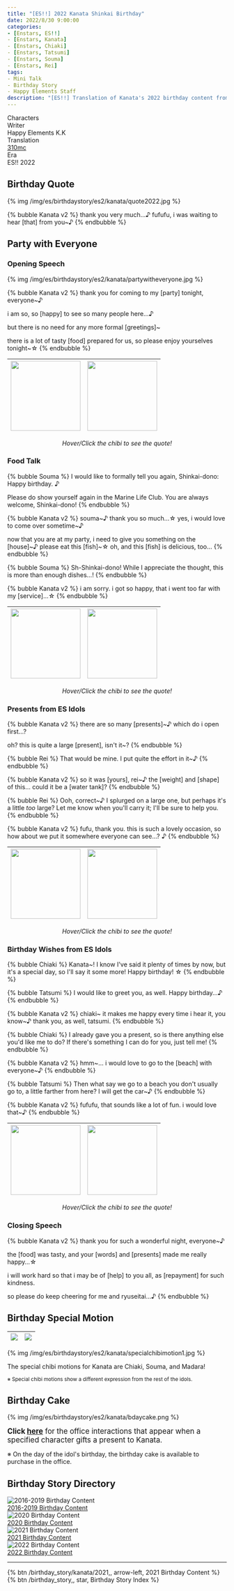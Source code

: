 ```yaml
---
title: "[ES!!] 2022 Kanata Shinkai Birthday"
date: 2022/8/30 9:00:00
categories:
- [Enstars, ES!!]
- [Enstars, Kanata]
- [Enstars, Chiaki]
- [Enstars, Tatsumi]
- [Enstars, Souma]
- [Enstars, Rei]
tags:
- Mini Talk
- Birthday Story
- Happy Elements Staff
description: "[ES!!] Translation of Kanata's 2022 birthday content from Enstars!! Era."
---
```

<div class="three-wrapper" style="--storyColor:#965e7d;--storyColor-rgb:150,94,125;--storyColor-h:326.8;--storyColor-s: 23%;--storyColor-l:47.8%;">
    <div class="info-area">
        <div class="info">
            <div class="info-item characters">
                <div class="label">
                    Characters
                </div>
                <div class="value">
                <a href="/categories/Enstars/Kanata" character="Kanata"></a>
                <a href="/categories/Enstars/Souma" character="Souma"></a>
                <a href="/categories/Enstars/Rei" character="Rei"></a>
                <a href="/categories/Enstars/Chiaki" character="Chiaki"></a>
                <a href="/categories/Enstars/Tatsumi" character="Tatsumi"></a>
                </div>
            </div>
            <div class="info-item one">
                <div class="label">
                Writer
                </div>
                <div class="value">
                Happy Elements K.K
                </div>
            </div>
            <div class="info-item two">
                <div class="label">
                    Translation
                </div>
                <div class="value">
                    <a href="/about">310mc</a>
                </div>
            </div>
            <div class="info-item three">
                <div class="label">
                Era
                </div>
                <div class="value">
                ES!! 2022
                </div>
            </div>
        </div>
    </div>
</div>

<!-- more -->

<link rel="stylesheet" href="/css/storylist.css">

## Birthday Quote

{% img /img/es/birthdaystory/es2/kanata/quote2022.jpg %}

{% bubble Kanata v2 %}
thank you very much…♪ fufufu, i was waiting to hear [that] from you~♪
{% endbubble %}

## Party with Everyone

<!--
#### <div mt="rare"></div> 1/3

{% img /img/es/birthdaystory/es2/kanata/partyevent_1.jpg %}

{% bubble Kanata v2 %}
You are impeccable as always, Anzu-dono! You prepared such a grand party in such a short amount of time…!

Your dexterity shows you, too, have what it takes to be a ninja—

Mm? What do you have in your hand?
{% endbubble %}

<div class="minitalk" character="Anzu">
    <div class="minitalk-option">
        <div class="minitalk-option_header">
            Could you take it?
        </div>
        <div class="minitalk-option_content">
            {% bubble Kanata v2 %}
            Ah, this is a teddy bear. Heheheh, how adorable, it's holding a cookie! ♪

            Ohh, I can attach it to my clothes through this pin… Thank you for the lovely present, Anzu-dono!
			{% endbubble %}
        </div>
    </div>
    <div class="minitalk-option">
        <div class="minitalk-option_header">
            Could you clip this on your clothes?
        </div>
        <div class="minitalk-option_content">
            {% bubble Kanata v2 %}
            I see, so a teddy bear that has my name on it… How elaborate! This acts as proof that I am the main lead of this party, correct?

            Very well then, I'll clip it on… What do you think? Does it suit me?
			{% endbubble %}
        </div>
    </div>
</div>

#### <div mt="rare"></div> 2/3

{% img /img/es/birthdaystory/es2/kanata/partyevent_2.jpg %}

{% bubble Kanata v2 %}
It is difficult to choose from such a tasty assortment of food! ♪

Mm, perhaps I should start with salad, as a starter… Ah, but the food over there looks tasty too, and I'm curious about the drinks~…

Anzu-dono, what will you have first?
{% endbubble %}

<div class="minitalk" character="Anzu">
    <div class="minitalk-option">
        <div class="minitalk-option_header">
            Hyorogan.
        </div>
        <div class="minitalk-option_content">
            {% bubble Kanata v2 %}
            You even prepared hyorogan food!? Mmm, it's true that I cannot ignore such food as a ninja, but… It will make me full…

            I can take it with me? Very well then, I shall take it with me as a souvenir~♪
			{% endbubble %}
        </div>
    </div>
    <div class="minitalk-option">
        <div class="minitalk-option_header">
            Juice.
        </div>
        <div class="minitalk-option_content">
            {% bubble Kanata v2 %}
            Hmhm, we *are* having a feast after all, one must start with a cheers! You're correct as always, Anzu-dono.

            You prepared an umeboshi drink for me? Ah, I have to drink that, it's my favorite! Right then… Cheers~♪
			{% endbubble %}
        </div>
    </div>
</div>

#### <div mt="rare"></div> 3/3

{% bubble Kanata v2 %}
Ah—! It's already this late… Unfortunately, we must call it an end here.

Once I head back to my room, I plan to sleep after I take a good look at all the presents people brought me.

Anzu-dono, thank you very much for preparing this birthday party for me~♪
{% endbubble %}

<div class="minitalk" character="Anzu">
    <div class="minitalk-option">
        <div class="minitalk-option_header">
            Did you have fun?
        </div>
        <div class="minitalk-option_content">
            {% bubble Kanata v2 %}
            Of course! The proof of that is my smile all throughout the party!

            It motivated me to work hard and grow more as an idol and ninja! Please do continue supporting me, Anzu-dono~♪
			{% endbubble %}
        </div>
    </div>
    <div class="minitalk-option">
        <div class="minitalk-option_header">
            Is there anything you want for your party next year?
        </div>
        <div class="minitalk-option_content">
            {% bubble Kanata v2 %}
            Hmm… Well, I feel as though we would have a lot of fun if everyone could be ninjas together, and show off our ninja art… However, I don't particularly have anything I want either way.

            I'm happy enough just knowing people want to celebrate my birthday~♪
			{% endbubble %}
        </div>
    </div>
</div>
-->

### Opening Speech

{% img /img/es/birthdaystory/es2/kanata/partywitheveryone.jpg %}

{% bubble Kanata v2 %}
thank you for coming to my [party] tonight, everyone~♪

i am so, so [happy] to see so many people here…♪

but there is no need for any more formal [greetings]~

there is a lot of tasty [food] prepared for us, so please enjoy yourselves tonight~☆
{% endbubble %}

<img class="msr-tippy" img src="/img/es/birthdaystory/es2/kanata/2022chibi_1.jpg" width="160" data-tippy-content="please enjoy yourselves~♪">|<img class="msr-tippy" img src="/img/es/birthdaystory/es2/kanata/2022chibi_2.jpg" width="160" data-tippy-content="how exciting~♪">
:-:|:-:
<center><i>Hover/Click the chibi to see the quote!</i></center>

### Food Talk

{% bubble Souma %}
I would like to formally tell you again, Shinkai-dono: Happy birthday. ♪

Please do show yourself again in the Marine Life Club. You are always welcome, Shinkai-dono!
{% endbubble %}

{% bubble Kanata v2 %}
souma\~♪ thank you so much…☆ yes, i would love to come over sometime\~♪

now that you are at my party, i need to give you something on the [house]\~♪ please eat this [fish]\~☆ oh, and this [fish] is delicious, too…
{% endbubble %}

{% bubble Souma %}
Sh-Shinkai-dono! While I appreciate the thought, this is more than enough dishes…!
{% endbubble %}

{% bubble Kanata v2 %}
i am sorry. i got so happy, that i went too far with my [service]…☆
{% endbubble %}

<img class="msr-tippy" img src="/img/es/birthdaystory/es2/kanata/2022chibi_3.jpg" width="160" data-tippy-content="there are so many fishies~♪">|<img class="msr-tippy" img src="/img/es/birthdaystory/es2/kanata/2022chibi_4.jpg" width="160" data-tippy-content="i will get the soy sauce~">
:-:|:-:
<center><i>Hover/Click the chibi to see the quote!</i></center>

### Presents from ES Idols

{% bubble Kanata v2 %}
there are so many [presents]~♪ which do i open first…?

oh? this is quite a large [present], isn't it~?
{% endbubble %}

{% bubble Rei %}
That would be mine. I put quite the effort in it~♪
{% endbubble %}

{% bubble Kanata v2 %}
so it was [yours], rei~♪ the [weight] and [shape] of this… could it be a [water tank]?
{% endbubble %}

{% bubble Rei %}
Ooh, correct~♪ I splurged on a large one, but perhaps it's a little *too* large? Let me know when you'll carry it; I'll be sure to help you.
{% endbubble %}

{% bubble Kanata v2 %}
fufu, thank you. this is such a lovely occasion, so how about we put it somewhere everyone can see…? ♪
{% endbubble %}

<img class="msr-tippy" img src="/img/es/birthdaystory/es2/kanata/2022chibi_2.jpg" width="160" data-tippy-content="i want to put fishies inside already~♪">|<img class="msr-tippy" img src="/img/es/birthdaystory/es2/kanata/2022chibi_6.jpg" width="160" data-tippy-content="i have more treasure now~♪">
:-:|:-:
<center><i>Hover/Click the chibi to see the quote!</i></center>

### Birthday Wishes from ES Idols

{% bubble Chiaki %}
Kanata~! I know I've said it plenty of times by now, but it's a special day, so I'll say it some more! Happy birthday! ☆
{% endbubble %}

{% bubble Tatsumi %}
I would like to greet you, as well. Happy birthday…♪
{% endbubble %}

{% bubble Kanata v2 %}
chiaki~ it makes me happy every time i hear it, you know~♪ thank you, as well, tatsumi.
{% endbubble %}

{% bubble Chiaki %}
I already gave you a present, so is there anything else you'd like me to do? If there's something I can do for you, just tell me!
{% endbubble %}

{% bubble Kanata v2 %}
hmm\~… i would love to go to the [beach] with everyone\~♪
{% endbubble %}

{% bubble Tatsumi %}
Then what say we go to a beach you don't usually go to, a little farther from here? I will get the car~♪
{% endbubble %}

{% bubble Kanata v2 %}
fufufu, that sounds like a lot of fun. i would love that~♪
{% endbubble %}

<img class="msr-tippy" img src="/img/es/birthdaystory/es2/kanata/2022chibi_3.jpg" width="160" data-tippy-content="i am excited to have an outing with everyone~♪">|<img class="msr-tippy" img src="/img/es/birthdaystory/es2/kanata/2022chibi_1.jpg" width="160" data-tippy-content="the party's coming to an end? may we celebrate next year…♪">
:-:|:-:
<center><i>Hover/Click the chibi to see the quote!</i></center>

### Closing Speech

{% bubble Kanata v2 %}
thank you for such a wonderful night, everyone~♪

the [food] was tasty, and your [words] and [presents] made me really happy…☆

i will work hard so that i may be of [help] to you all, as [repayment] for such kindness.

so please do keep cheering for me and ryuseitai…♪
{% endbubble %}

## Birthday Special Motion

![](/img/es/birthdaystory/es2/kanata/specialchibimotion2.jpg)|![](/img/es/birthdaystory/es2/kanata/specialchibimotion2.jpg)
:-:|:-:

{% img /img/es/birthdaystory/es2/kanata/specialchibimotion1.jpg %}

The special chibi motions for Kanata are Chiaki, Souma, and Madara!

<small>※ Special chibi motions show a different expression from the rest of the idols.</small>

## Birthday Cake

{% img /img/es/birthdaystory/es2/kanata/bdaycake.png %}

<big><b>Click <a href="/birthday_story/kanata/2020/#Birthday-Cake-Interactions" target="_blank">here</a></b> for the office interactions that appear when a specified character gifts a present to Kanata.</big>

※ On the day of the idol's birthday, the birthday cake is available to purchase in the office.

## Birthday Story Directory

<div class="stories">
<div class="story">
    <div class="image">
        <img
            src="/img/es/birthdaystory/banner/kanata2019.jpg"
            alt="2016-2019 Birthday Content"
        />
    </div>
    <a href="/birthday_story/kanata/2019" class="storyName" target="_blank">
        <span>2016-2019 Birthday Content</span>
        <span class="read"></span>
    </a>
</div>
<div class="story">
    <div class="image">
        <img
            src="/img/es/birthdaystory/banner/kanata2020.jpg"
            alt="2020 Birthday Content"
        />
    </div>
    <a href="/birthday_story/kanata/2020" class="storyName" target="_blank">
        <span>2020 Birthday Content</span>
        <span class="read"></span>
    </a>
</div>
<div class="story">
    <div class="image">
        <img
            src="/img/es/birthdaystory/banner/kanata2021.jpg"
            alt="2021 Birthday Content"
        />
    </div>
    <a href="/birthday_story/kanata/2021" class="storyName" target="_blank">
        <span>2021 Birthday Content</span>
        <span class="read"></span>
    </a>
</div>
<div class="story">
    <div class="image">
        <img
            src="/img/es/birthdaystory/banner/kanata2022.jpg"
            alt="2022 Birthday Content"
        />
    </div>
    <a href="/birthday_story/kanata/2022" class="storyName" target="_blank">
        <span>2022 Birthday Content</span>
        <span class="read"></span>
    </a>
</div>
<!--<div class="story">
    <div class="image">
        <img
            src="/img/es/birthdaystory/banner/kanata2023.jpg"
            alt="2023 Birthday Content"
        />
    </div>
    <a href="/birthday_story/kanata/2023" class="storyName" target="_blank">
        <span>2023 Birthday Content</span>
        <span class="read"></span>
    </a>
</div>-->
</div>

<hr>

<div toc>
{% btn /birthday_story/kanata/2021,, arrow-left, 2021 Birthday Content %}
{% btn /birthday_story,, star, Birthday Story Index %}
<!--{% btn /birthday_story/kanata/2023,, arrow-right, 2023 Birthday Content %}-->
</div>
